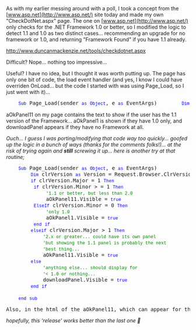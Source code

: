 As with my earlier messing around with a poll, I took a concept from the [www.asp.net](http://www.asp.net/) site today and made my own "CheckDotNet.aspx" page. The one on [www.asp.net](http://www.asp.net/) only checks for the .NET Framework 1.0 or better, so I modified the logic to detect 1.1 and 1.0 as two distinct cases... recommending an upgrade for no framework or 1.0, and returning "Framework Found" if you have 1.1 already.

<http://www.duncanmackenzie.net/tools/checkdotnet.aspx>

Difficult? Nope... nothing too impressive...

Useful? I have no idea, but I thought it was worth putting up. The page has only one bit of code, the load event handler (and yes, I know I could have overriden OnLoad... but the code I started with was using Page_Load, so I just went with it)...

<pre><span>    </span><span style="FONT-WEIGHT: 400; FONT-SIZE: 12px; COLOR: #0000ff; FONT-FAMILY: Courier New">Sub</span><span> Page_Load(sender </span><span style="FONT-WEIGHT: 400; FONT-SIZE: 12px; COLOR: #0000ff; FONT-FAMILY: Courier New">as</span><span> </span><span style="FONT-WEIGHT: 400; FONT-SIZE: 12px; COLOR: #0000ff; FONT-FAMILY: Courier New">Object</span><span>, e </span><span style="FONT-WEIGHT: 400; FONT-SIZE: 12px; COLOR: #0000ff; FONT-FAMILY: Courier New">as</span><span> EventArgs)</span><span>        </span><span style="FONT-WEIGHT: 400; FONT-SIZE: 12px; COLOR: #0000ff; FONT-FAMILY: Courier New">Dim</span><span> clrVersion </span><span style="FONT-WEIGHT: 400; FONT-SIZE: 12px; COLOR: #0000ff; FONT-FAMILY: Courier New">as</span><span> Version = Request.Browser.ClrVersion        </span><span style="FONT-WEIGHT: 400; FONT-SIZE: 12px; COLOR: #0000ff; FONT-FAMILY: Courier New">If</span><span> clrVersion.Major &gt; 0 </span><span style="FONT-WEIGHT: 400; FONT-SIZE: 12px; COLOR: #0000ff; FONT-FAMILY: Courier New">Then</span><span>         </span><span style="FONT-WEIGHT: 400; FONT-SIZE: 12px; COLOR: #0000ff; FONT-FAMILY: Courier New">If</span><span> clrVersion.Minor &gt; 0 </span><span style="FONT-WEIGHT: 400; FONT-SIZE: 12px; COLOR: #0000ff; FONT-FAMILY: Courier New">Then</span><span>             aOkPanel11.Visible = </span><span style="FONT-WEIGHT: 400; FONT-SIZE: 12px; COLOR: #0000ff; FONT-FAMILY: Courier New">True</span><span>         </span><span style="FONT-WEIGHT: 400; FONT-SIZE: 12px; COLOR: #0000ff; FONT-FAMILY: Courier New">Else</span><span>             aOkPanel1.Visible = </span><span style="FONT-WEIGHT: 400; FONT-SIZE: 12px; COLOR: #0000ff; FONT-FAMILY: Courier New">True</span><span>         </span><span style="FONT-WEIGHT: 400; FONT-SIZE: 12px; COLOR: #0000ff; FONT-FAMILY: Courier New">End</span><span> </span><span style="FONT-WEIGHT: 400; FONT-SIZE: 12px; COLOR: #0000ff; FONT-FAMILY: Courier New">If</span><span>        </span><span style="FONT-WEIGHT: 400; FONT-SIZE: 12px; COLOR: #0000ff; FONT-FAMILY: Courier New">Else</span><span>            downloadPanel.Visible = </span><span style="FONT-WEIGHT: 400; FONT-SIZE: 12px; COLOR: #0000ff; FONT-FAMILY: Courier New">True</span><span>        </span><span style="FONT-WEIGHT: 400; FONT-SIZE: 12px; COLOR: #0000ff; FONT-FAMILY: Courier New">End</span><span> </span><span style="FONT-WEIGHT: 400; FONT-SIZE: 12px; COLOR: #0000ff; FONT-FAMILY: Courier New">If</span><span>     </span><span style="FONT-WEIGHT: 400; FONT-SIZE: 12px; COLOR: #0000ff; FONT-FAMILY: Courier New">End</span><span> </span><span style="FONT-WEIGHT: 400; FONT-SIZE: 12px; COLOR: #0000ff; FONT-FAMILY: Courier New">Sub</span><span></span></pre>

aOkPanel11 on my page contains the text to show if the user has the 1.1 version of the Framework... aOkPanel1 is shown if they have 1.0 only, and downloadPanel appears if they have no Framework at all.

_Ouch... I guess I was porting/modifying that code way too quickly... goofed up the logic in a bunch of ways (thanks for the comments folks!)... at the risk of trying again and **still** screwing it up... here is another try at that routine;_

<pre><span>    </span><span style="FONT-WEIGHT: 400; FONT-SIZE: 12px; COLOR: #0000ff; FONT-FAMILY: Courier New">Sub</span><span> Page_Load(sender </span><span style="FONT-WEIGHT: 400; FONT-SIZE: 12px; COLOR: #0000ff; FONT-FAMILY: Courier New">as</span><span> </span><span style="FONT-WEIGHT: 400; FONT-SIZE: 12px; COLOR: #0000ff; FONT-FAMILY: Courier New">Object</span><span>, e </span><span style="FONT-WEIGHT: 400; FONT-SIZE: 12px; COLOR: #0000ff; FONT-FAMILY: Courier New">as</span><span> EventArgs)
        </span><span style="FONT-WEIGHT: 400; FONT-SIZE: 12px; COLOR: #0000ff; FONT-FAMILY: Courier New">Dim</span><span> clrVersion </span><span style="FONT-WEIGHT: 400; FONT-SIZE: 12px; COLOR: #0000ff; FONT-FAMILY: Courier New">as</span><span> Version = Request.Browser.ClrVersion
        </span><span style="FONT-WEIGHT: 400; FONT-SIZE: 12px; COLOR: #0000ff; FONT-FAMILY: Courier New">if</span><span> clrVersion.Major = 1 </span><span style="FONT-WEIGHT: 400; FONT-SIZE: 12px; COLOR: #0000ff; FONT-FAMILY: Courier New">Then</span><span>
         </span><span style="FONT-WEIGHT: 400; FONT-SIZE: 12px; COLOR: #0000ff; FONT-FAMILY: Courier New">if</span><span> clrVersion.Minor &gt; = 1 </span><span style="FONT-WEIGHT: 400; FONT-SIZE: 12px; COLOR: #0000ff; FONT-FAMILY: Courier New">Then</span><span>
             </span><span style="FONT-WEIGHT: 400; FONT-SIZE: 12px; COLOR: #008000; FONT-FAMILY: Courier New">'1.1 or better, but less than 2.0
</span><span>             aOkPanel11.Visible = </span><span style="FONT-WEIGHT: 400; FONT-SIZE: 12px; COLOR: #0000ff; FONT-FAMILY: Courier New">true</span><span>
         </span><span style="FONT-WEIGHT: 400; FONT-SIZE: 12px; COLOR: #0000ff; FONT-FAMILY: Courier New">ElseIf</span><span> clrVersion.Minor = 0 </span><span style="FONT-WEIGHT: 400; FONT-SIZE: 12px; COLOR: #0000ff; FONT-FAMILY: Courier New">Then</span><span>
             </span><span style="FONT-WEIGHT: 400; FONT-SIZE: 12px; COLOR: #008000; FONT-FAMILY: Courier New">'only 1.0
</span><span>             aOkPanel1.Visible = </span><span style="FONT-WEIGHT: 400; FONT-SIZE: 12px; COLOR: #0000ff; FONT-FAMILY: Courier New">true</span><span>
         </span><span style="FONT-WEIGHT: 400; FONT-SIZE: 12px; COLOR: #0000ff; FONT-FAMILY: Courier New">end</span><span> </span><span style="FONT-WEIGHT: 400; FONT-SIZE: 12px; COLOR: #0000ff; FONT-FAMILY: Courier New">if</span><span>
        </span><span style="FONT-WEIGHT: 400; FONT-SIZE: 12px; COLOR: #0000ff; FONT-FAMILY: Courier New">elseif</span><span> clrVersion.Major &gt; 1 </span><span style="FONT-WEIGHT: 400; FONT-SIZE: 12px; COLOR: #0000ff; FONT-FAMILY: Courier New">Then</span><span>
            </span><span style="FONT-WEIGHT: 400; FONT-SIZE: 12px; COLOR: #008000; FONT-FAMILY: Courier New">'2.x or greater... could have its own panel
</span><span>            </span><span style="FONT-WEIGHT: 400; FONT-SIZE: 12px; COLOR: #008000; FONT-FAMILY: Courier New">'but showing the 1.1 panel is probably the next
</span><span>            </span><span style="FONT-WEIGHT: 400; FONT-SIZE: 12px; COLOR: #008000; FONT-FAMILY: Courier New">'best thing...
</span><span>            aOkPanel11.Visible = </span><span style="FONT-WEIGHT: 400; FONT-SIZE: 12px; COLOR: #0000ff; FONT-FAMILY: Courier New">true</span><span>
        </span><span style="FONT-WEIGHT: 400; FONT-SIZE: 12px; COLOR: #0000ff; FONT-FAMILY: Courier New">else</span><span>
            </span><span style="FONT-WEIGHT: 400; FONT-SIZE: 12px; COLOR: #008000; FONT-FAMILY: Courier New">'anything else... should display for
</span><span>            </span><span style="FONT-WEIGHT: 400; FONT-SIZE: 12px; COLOR: #008000; FONT-FAMILY: Courier New">'&lt; 1.0 or nothing...
</span><span>            downloadPanel.Visible = </span><span style="FONT-WEIGHT: 400; FONT-SIZE: 12px; COLOR: #0000ff; FONT-FAMILY: Courier New">true</span><span>
        </span><span style="FONT-WEIGHT: 400; FONT-SIZE: 12px; COLOR: #0000ff; FONT-FAMILY: Courier New">end</span><span> </span><span style="FONT-WEIGHT: 400; FONT-SIZE: 12px; COLOR: #0000ff; FONT-FAMILY: Courier New">if</span><span>

    </span><span style="FONT-WEIGHT: 400; FONT-SIZE: 12px; COLOR: #0000ff; FONT-FAMILY: Courier New">end</span><span> </span><span style="FONT-WEIGHT: 400; FONT-SIZE: 12px; COLOR: #0000ff; FONT-FAMILY: Courier New">sub</span><span>
</span></pre>

<pre>Also, in the html of the aOkPanel11, which can appear for the .NET Framework 1.1 or greater... I changed the text to reflect this possibility and added&lt;%Response.Write(Request.Browser.ClrVersion)%&gt;</pre>

_hopefully, this &#8216;release' works better than the last one 🙂_

